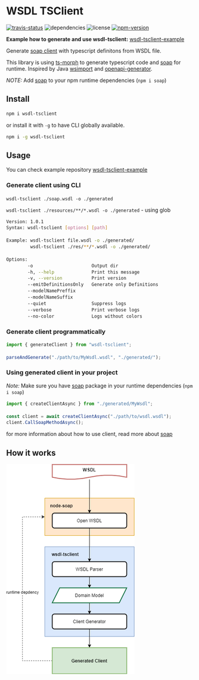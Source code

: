 # WSDL TSClient

[![travis-status](https://travis-ci.org/dderevjanik/wsdl-tsclient.svg?branch=master)](https://travis-ci.org/dderevjanik/wsdl-tsclient)
![dependencies](https://img.shields.io/david/dderevjanik/wsdl-tsclient)
![license](https://img.shields.io/npm/l/wsdl-tsclient)
[![npm-version](https://img.shields.io/npm/v/wsdl-tsclient)](https://npmjs.com/package/wsdl-tsclient)

**Example how to generate and use wsdl-tsclient:** [wsdl-tsclient-example](https://github.com/dderevjanik/wsdl-tsclient-example)

Generate [soap client](https://www.npmjs.com/package/soap) with typescript definitons from WSDL file.

This library is using [ts-morph](https://www.npmjs.com/package/ts-morph) to generate typescript code and [soap](https://github.com/vpulim/node-soap) for runtime. Inspired by Java [wsimport](https://docs.oracle.com/javase/8/docs/technotes/tools/unix/wsimport.html) and [openapi-generator](https://github.com/OpenAPITools/openapi-generator).

*NOTE:* Add [soap](https://www.npmjs.com/package/soap) to your npm runtime dependencies (`npm i soap`)

## Install

```sh
npm i wsdl-tsclient
```

or install it with `-g` to have CLI globally available.

```sh
npm i -g wsdl-tsclient
```

## Usage

You can check example repository [wsdl-tsclient-example](https://github.com/dderevjanik/wsdl-tsclient-example)

### Generate client using CLI

`wsdl-tsclient ./soap.wsdl -o ./generated`

`wsdl-tsclient ./resources/**/*.wsdl -o ./generated` - using glob

```bash
Version: 1.0.1
Syntax: wsdl-tsclient [options] [path]

Example: wsdl-tsclient file.wsdl -o ./generated/
         wsdl-tsclient ./res/**/*.wsdl -o ./generated/

Options:
        -o                      Output dir
        -h, --help              Print this message
        -v, --version           Print version
        --emitDefinitionsOnly   Generate only Definitions
        --modelNamePreffix
        --modelNameSuffix
        --quiet                 Suppress logs
        --verbose               Print verbose logs
        --no-color              Logs without colors
```

### Generate client programmatically

```typescript
import { generateClient } from "wsdl-tsclient";

parseAndGenerate("./path/to/MyWsdl.wsdl", "./generated/");
```

### Using generated client in your project

*Note:* Make sure you have [soap](https://www.npmjs.com/package/soap) package in your runtime dependencies (`npm i soap`)

```typescript
import { createClientAsync } from "./generated/MyWsdl";

const client = await createClientAsync("./path/to/wsdl.wsdl");
client.CallSoapMethodAsync();
```

for more information about how to use client, read more about [soap](https://github.com/vpulim/node-soap)

## How it works

![overview](./docs/Overview.png)